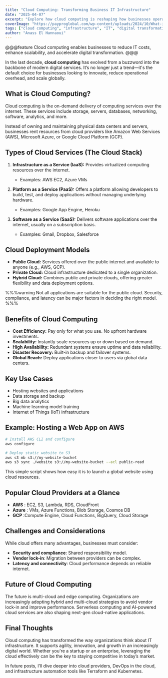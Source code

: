 ```yaml
---
title: "Cloud Computing: Transforming Business IT Infrastructure"
date: "2025-04-07"
excerpt: "Explore how cloud computing is reshaping how businesses operate, scale, and manage IT infrastructure."
coverImage: "https://payproglobal.com/wp-content/uploads/2024/10/What-is-Cloud-Computing.png"
tags: ["cloud computing", "infrastructure", "IT", "digital transformation"]
author: "Anass El Hannaoui"
---
```


@@@feature
Cloud computing enables businesses to reduce IT costs, enhance scalability, and accelerate digital transformation.
@@@

In the last decade, **cloud computing** has evolved from a buzzword into the backbone of modern digital services. It’s no longer just a trend—it's the default choice for businesses looking to innovate, reduce operational overhead, and scale globally.

## What is Cloud Computing?

Cloud computing is the on-demand delivery of computing services over the internet. These services include storage, servers, databases, networking, software, analytics, and more.

Instead of owning and maintaining physical data centers and servers, businesses rent resources from cloud providers like Amazon Web Services (AWS), Microsoft Azure, or Google Cloud Platform (GCP).

## Types of Cloud Services (The Cloud Stack)

1. **Infrastructure as a Service (IaaS):** Provides virtualized computing resources over the internet.
   - Examples: AWS EC2, Azure VMs

2. **Platform as a Service (PaaS):** Offers a platform allowing developers to build, test, and deploy applications without managing underlying hardware.
   - Examples: Google App Engine, Heroku

3. **Software as a Service (SaaS):** Delivers software applications over the internet, usually on a subscription basis.
   - Examples: Gmail, Dropbox, Salesforce

## Cloud Deployment Models

- **Public Cloud:** Services offered over the public internet and available to anyone (e.g., AWS, GCP).
- **Private Cloud:** Cloud infrastructure dedicated to a single organization.
- **Hybrid Cloud:** Combines public and private clouds, offering greater flexibility and data deployment options.

%%%warning
Not all applications are suitable for the public cloud. Security, compliance, and latency can be major factors in deciding the right model.
%%%

## Benefits of Cloud Computing

- **Cost Efficiency:** Pay only for what you use. No upfront hardware investments.
- **Scalability:** Instantly scale resources up or down based on demand.
- **High Availability:** Redundant systems ensure uptime and data reliability.
- **Disaster Recovery:** Built-in backup and failover systems.
- **Global Reach:** Deploy applications closer to users via global data centers.

## Key Use Cases

- Hosting websites and applications
- Data storage and backup
- Big data analytics
- Machine learning model training
- Internet of Things (IoT) infrastructure

## Example: Hosting a Web App on AWS

```bash
# Install AWS CLI and configure
aws configure

# Deploy static website to S3
aws s3 mb s3://my-website-bucket
aws s3 sync ./website s3://my-website-bucket --acl public-read
```

This simple script shows how easy it is to launch a global website using cloud resources.

## Popular Cloud Providers at a Glance



- **AWS** : EC2, S3, Lambda, RDS, CloudFront 
- **Azure** : VMs, Azure Functions, Blob Storage, Cosmos DB 
- **GCP** :Compute Engine, Cloud Functions, BigQuery, Cloud Storage 

## Challenges and Considerations

While cloud offers many advantages, businesses must consider:
- **Security and compliance**: Shared responsibility model.
- **Vendor lock-in**: Migration between providers can be complex.
- **Latency and connectivity**: Cloud performance depends on reliable internet.

## Future of Cloud Computing

The future is multi-cloud and edge computing. Organizations are increasingly adopting hybrid and multi-cloud strategies to avoid vendor lock-in and improve performance. Serverless computing and AI-powered cloud services are also shaping next-gen cloud-native applications.

## Final Thoughts

Cloud computing has transformed the way organizations think about IT infrastructure. It supports agility, innovation, and growth in an increasingly digital world. Whether you're a startup or an enterprise, leveraging the cloud effectively can be the key to staying competitive in today’s market.

In future posts, I’ll dive deeper into cloud providers, DevOps in the cloud, and infrastructure automation tools like Terraform and Kubernetes.


